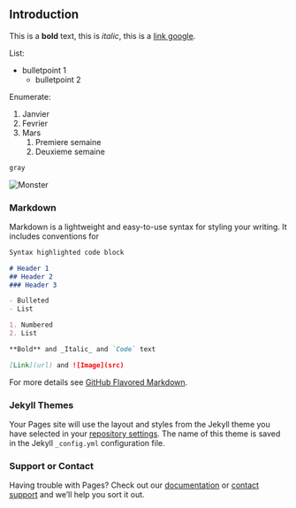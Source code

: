 ## Introduction

This is a **bold** text, this is *italic*, this is a [link google](https://www.google.com/).

List:
* bulletpoint 1
  - bulletpoint 2

Enumerate:
  1. Janvier
  1. Fevrier
  1. Mars
     1. Premiere semaine
     1. Deuxieme semaine

```markdown
gray
```

![Monster](C:\Users\Pomme\PycharmProjects\Mimii\data\Monster_small.png)


### Markdown

Markdown is a lightweight and easy-to-use syntax for styling your writing. It includes conventions for

 ```markdown
Syntax highlighted code block

# Header 1
## Header 2
### Header 3

- Bulleted
- List

1. Numbered
2. List

**Bold** and _Italic_ and `Code` text

[Link](url) and ![Image](src)
```

For more details see [GitHub Flavored Markdown](https://guides.github.com/features/mastering-markdown/).

### Jekyll Themes

Your Pages site will use the layout and styles from the Jekyll theme you have selected in your [repository settings](https://github.com/Mitsuko-yo/Mitsuko-yo.github.io/settings). The name of this theme is saved in the Jekyll `_config.yml` configuration file.

### Support or Contact

Having trouble with Pages? Check out our [documentation](https://help.github.com/categories/github-pages-basics/) or [contact support](https://github.com/contact) and we’ll help you sort it out.

